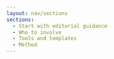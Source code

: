 ```yaml
---
layout: nav/sections
sections:
  - Start with editorial guidance
  - Who to involve  
  - Tools and templates
  - Method
---
```

